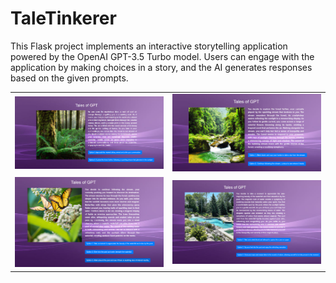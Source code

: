 # TaleTinkerer

This Flask project implements an interactive storytelling application powered by the OpenAI GPT-3.5 Turbo model. Users can engage with the application by making choices in a story, and the AI generates responses based on the given prompts.


|  |  |
|---------|---------|
| ![Image_1](app/src/image_1.png) | ![Image_2](app/src/image_2.png) |
| ![Alt text](app/src/image_3.png) | ![Alt text](app/src/image_4.png) |
